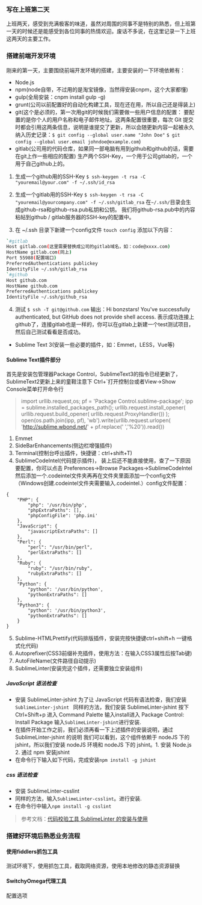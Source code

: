 ### 写在上班第二天

上班两天，感受到充满极客的味道，虽然对周围的同事不是特别的熟悉，但上班第一天的时候还是能感受到各位同事的热情欢迎。废话不多说，在这里记录一下上班这两天的主要工作。

### 搭建前端开发环境

刚来的第一天，主要围绕前端开发环境的搭建，主要安装的一下环境依赖有：

- Node.js
- npm(node自带，不过用的是淘宝镜像，当然得安装cnpm，这个大家都懂)
- gulp(全局安装：cnpm install gulp -g)
- grunt(公司以前配置好的自动化构建工具，现在还在用，所以自己还是得装上)
- git(这个是必须的，第一次用git的时候我们需要做一些用户信息的配置：
要配置的是你个人的用户名称和电子邮件地址。这两条配置很重要，每次 Git 提交时都会引用这两条信息，说明是谁提交了更新，所以会随更新内容一起被永久纳入历史记录：`$ git config --global user.name "John Doe"`
`$ git config --global user.email johndoe@example.com`)
- gitlab(公司用的代码仓库，如果同一部电脑有用到github和github的话，需要在git上作一些相应的配置)
生产两个SSH-Key，一个用于公司gitlab的，一个用于自己github上的。
1. 生成一个github用的SSH-Key
`$ ssh-keygen -t rsa -C "youremail@your.com" -f ~/.ssh/id_rsa`

2. 生成一个gitlab用的SSH-Key
`$ ssh-keygen -t rsa -C "youremail@yourcompany.com" -f ~/.ssh/gitlab_rsa`  在`~/.ssh/`目录会生成github-rsa和github-rsa.pub私钥和公钥。 我们将github-rsa.pub中的内容粘帖到github / gitlab服务器的SSH-key的配置中。

3. 在 ~/.ssh 目录下新建一个config文件
`touch config`
添加以下内容：
``` bash
`#gitlab
Host gitlab.com(这里需要替换成公司的gitlab域名，如：code@xxxx.com)
HostName gitlab.com(同上)
Port 55988(配置端口)
PreferredAuthentications publickey
IdentityFile ~/.ssh/gitlab_rsa
`#github
Host github.com
HostName github.com
PreferredAuthentications publickey
IdentityFile ~/.ssh/github_rsa
```
4. 测试
`$ ssh -T git@github.com`
输出：Hi bonzstars! You've successfully authenticated, but GitHub does not provide shell access.
表示成功连接上github了，连接gitlab也是一样的，你可以在gitlab上新建一个test测试项目，然后自己测试看看是否成功。

- Sublime Text 3(安装一些必要的插件，如：Emmet，LESS，Vue等)
 
#### Sublime Text插件部分
首先是安装包管理器Package Control，SublimeText3的指令已经更新了，SublimeText2更新上来的童鞋注意下 
Ctrl+`打开控制台或者View->Show Console菜单打开命令行
> import urllib.request,os; pf = 'Package Control.sublime-package'; ipp = sublime.installed_packages_path(); urllib.request.install_opener( urllib.request.build_opener( urllib.request.ProxyHandler()) ); open(os.path.join(ipp, pf), 'wb').write(urllib.request.urlopen( 'http://sublime.wbond.net/' + pf.replace(' ','%20')).read())

1. Emmet
2. SideBarEnhancements(侧边栏增强插件)
3. Terminal(控制台呼出插件，快捷键：ctrl+shift+T)
4.  SublimeCodeIntel(代码提示插件)， 装上后还不能直接使用，查了一下原因要配置，你可以点击 Preferences->Browse Packages->SublimeCodeIntel然后添加一个.codeintel文件夹再再在文件夹里面添加一个config文件（Windows创建.codeintel文件夹需要输入.codeintel.）config文件配置：

```
{
    "PHP": {
        "php": '/usr/bin/php',
        "phpExtraPaths": [],
        "phpConfigFile": 'php.ini'
    },
    "JavaScript": {
        "javascriptExtraPaths": []
    },
    "Perl": {
        "perl": "/usr/bin/perl",
        "perlExtraPaths": []
    },
    "Ruby": {
        "ruby": "/usr/bin/ruby",
        "rubyExtraPaths": []
    },
    "Python": {
        "python": '/usr/bin/python',
        "pythonExtraPaths": []
    },
    "Python3": {
        "python": '/usr/bin/python3',
        "pythonExtraPaths": []
    }
}
```
5. Sublime-HTMLPrettify(代码排版插件，安装完按快捷键ctrl+shift+h 一键格式化代码)
6. Autoprefixer(CSS3前缀补充插件，使用方法：在输入CSS3属性后按Tab键)
7. AutoFileName(文件路径自动提示)
8. SublimeLinter(安装完这个插件，还需要独立安装组件)
##### JavaScript 语法检查
- 安装 SublimeLinter-jshint
为了让 JavaScript 代码有语法检查，我们安装`SublimeLinter-jshint `
同样的方法，我们安装 SublimeLinter-jshint
按下 Ctrl+Shift+p 进入 Command Palette
输入install进入 Package Control: Install Package
输入`SublimeLinter-jshint`进行安装.
- 在插件开始工作之前，我们必须再看一下上述插件的安装说明，通过 SublimeLinter-jshint 的说明 我们可以看到，这个组件依赖于 nodeJS 下的 jshint，所以我们安装 nodeJS 环境和 nodeJS 下的 jshint。1. 安装 Node.js  2. 通过 npm 安装jshint
- 在命令行下输入如下代码，完成安装`npm install -g jshint`

##### css 语法检查
- 安装 SublimeLinter-csslint
- 同样的方法，输入`SublimeLinter-csslint`。进行安装.
- 在命令行中输入`npm install -g csslint`
> 参考文档：[代码校验工具 SublimeLinter 的安装与使用](https://gaohaoyang.github.io/2015/03/26/sublimeLinter/)

### 搭建好环境后熟悉业务流程
#### 使用fiddlers抓包工具
测试环境下，使用抓包工具，截取网络资源，使用本地修改的静态资源替换

#### SwitchyOmega代理工具
配置选项